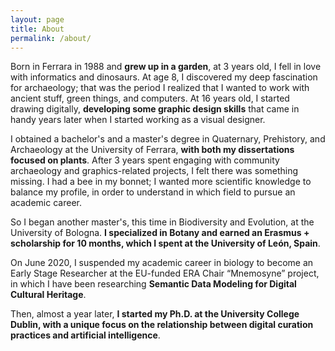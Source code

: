 ```yaml
---
layout: page
title: About
permalink: /about/
---
```


Born in Ferrara in 1988 and **grew up in a garden**, at 3 years old, I fell in love with informatics and dinosaurs. At age 8, I discovered my deep fascination for archaeology; that was the period I realized that I wanted to work with ancient stuff, green things, and computers. At 16 years old, I started drawing digitally, **developing some graphic design skills** that came in handy years later when I started working as a visual designer.

I obtained a bachelor's and a master's degree in Quaternary, Prehistory, and Archaeology at the University of Ferrara, **with both my dissertations focused on plants**. After 3 years spent engaging with community archaeology and graphics-related projects, I felt there was something missing. I had a bee in my bonnet; I wanted more scientific knowledge to balance my profile, in order to understand in which field to pursue an academic career.

So I began another master's, this time in Biodiversity and Evolution, at the University of Bologna. **I specialized in Botany and earned an Erasmus + scholarship for 10 months, which I spent at the University of León, Spain**.

On June 2020, I suspended my academic career in biology to become an Early Stage Researcher at the EU-funded ERA Chair “Mnemosyne” project, in which I have been researching **Semantic Data Modeling for Digital Cultural Heritage**.

Then, almost a year later, **I started my Ph.D. at the University College Dublin, with a unique focus on the relationship between digital curation practices and artificial intelligence**.
